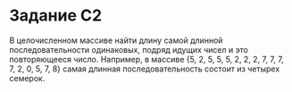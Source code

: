 # Задание С2

В целочисленном массиве найти длину самой длинной последовательности  одинаковых, подряд идущих чисел и это повторяющееся число. Например, в массиве {5, 2, 5, 5, 5, 2, 2, 2, 7, 7, 7, 7, 2, 0, 5, 7, 8} самая длинная последовательность состоит из четырех семерок.